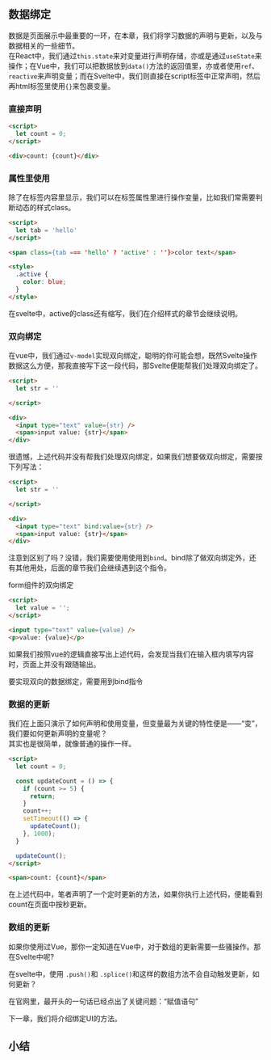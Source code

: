 ## 数据绑定

数据是页面展示中最重要的一环，在本章，我们将学习数据的声明与更新，以及与数据相关的一些细节。  
在React中，我们通过`this.state`来对变量进行声明存储，亦或是通过`useState`来操作；在Vue中，我们可以把数据放到`data()`方法的返回值里，亦或者使用`ref`、`reactive`来声明变量；而在Svelte中，我们则直接在script标签中正常声明，然后再html标签里使用`{}`来包裹变量。

### 直接声明

```html
<script>
  let count = 0;
</script>

<div>count: {count}</div>
```

### 属性里使用

除了在标签内容里显示，我们可以在标签属性里进行操作变量，比如我们常需要判断动态的样式class。

```html
<script>
  let tab = 'hello'
</script>

<span class={tab === 'hello' ? 'active' : ''}>color text</span>

<style>
  .active {
    color: blue;
  }
</style>
```

在svelte中，active的class还有缩写，我们在介绍样式的章节会继续说明。

### 双向绑定

在vue中，我们通过`v-model`实现双向绑定，聪明的你可能会想，既然Svelte操作数据这么方便，那我直接写下这一段代码，那Svelte便能帮我们处理双向绑定了。

```html
<script>
  let str = ''

</script>

<div>
  <input type="text" value={str} />
  <span>input value: {str}</span>
</div>
```

很遗憾，上述代码并没有帮我们处理双向绑定，如果我们想要做双向绑定，需要按下列写法：

```html
<script>
  let str = ''

</script>

<div>
  <input type="text" bind:value={str} />
  <span>input value: {str}</span>
</div>
```

注意到区别了吗？没错，我们需要使用使用到`bind`。bind除了做双向绑定外，还有其他用处，后面的章节我们会继续遇到这个指令。

form组件的双向绑定

```html
<script>
  let value = '';
</script>

<input type="text" value={value} />
<p>value: {value}</p>
```

如果我们按照vue的逻辑直接写出上述代码，会发现当我们在输入框内填写内容时，页面上并没有跟随输出。

要实现双向的数据绑定，需要用到bind指令

### 数据的更新

我们在上面只演示了如何声明和使用变量，但变量最为关键的特性便是——“变”，我们要如何更新声明的变量呢？  
其实也是很简单，就像普通的操作一样。

```html
<script>
  let count = 0;

  const updateCount = () => {
    if (count >= 5) {
      return;
    }
    count++;
    setTimeout(() => {
      updateCount();
    }, 1000);
  }

  updateCount();
</script>

<span>count: {count}</span>
```

在上述代码中，笔者声明了一个定时更新的方法，如果你执行上述代码，便能看到count在页面中按秒更新。

### 数组的更新

如果你使用过Vue，那你一定知道在Vue中，对于数组的更新需要一些骚操作。那在Svelte中呢?

在svelte中，使用 `.push()`和 `.splice()`和这样的数组方法不会自动触发更新，如何更新？

在官网里，最开头的一句话已经点出了关键问题：“赋值语句”

下一章，我们将介绍绑定UI的方法。

## 小结